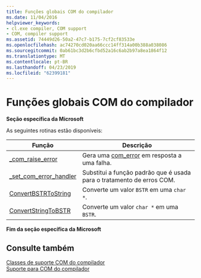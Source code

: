 ```yaml
---
title: Funções globais COM do compilador
ms.date: 11/04/2016
helpviewer_keywords:
- cl.exe compiler, COM support
- COM, compiler support
ms.assetid: 74449d26-50a2-47c7-b175-7cf2cf83533e
ms.openlocfilehash: ac74270cd020aa66ccc14ff314a00b388a038086
ms.sourcegitcommit: 0ab61bc3d2b6cfbd52a16c6ab2b97a8ea1864f12
ms.translationtype: MT
ms.contentlocale: pt-BR
ms.lasthandoff: 04/23/2019
ms.locfileid: "62399181"
---
```

# <a name="compiler-com-global-functions"></a>Funções globais COM do compilador

**Seção específica da Microsoft**

As seguintes rotinas estão disponíveis:

|Função|Descrição|
|--------------|-----------------|
|[_com_raise_error](../cpp/com-raise-error.md)|Gera uma [com_error](../cpp/com-error-class.md) em resposta a uma falha.|
|[_set_com_error_handler](../cpp/set-com-error-handler.md)|Substitui a função padrão que é usada para o tratamento de erros COM.|
|[ConvertBSTRToString](../cpp/convertbstrtostring.md)|Converte um valor `BSTR` em uma `char *`.|
|[ConvertStringToBSTR](../cpp/convertstringtobstr.md)|Converte um valor `char *` em uma `BSTR`.|

**Fim da seção específica da Microsoft**

## <a name="see-also"></a>Consulte também

[Classes de suporte COM do compilador](../cpp/compiler-com-support-classes.md)<br/>
[Suporte para COM do compilador](../cpp/compiler-com-support.md)